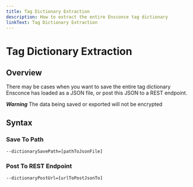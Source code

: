 ```yaml
---
title: Tag Dictionary Extraction
description: How to extract the entire Ensconce tag dictionary
linkText: Tag Dictionary Extraction
---
```


# Tag Dictionary Extraction

## Overview

There may be cases when you want to save the entire tag dictionary Ensconce has loaded as a JSON file, or post this JSON to a REST endpoint.

___Warning___ The data being saved or exported will not be encrypted

## Syntax

### Save To Path

`--dictionarySavePath=[pathToJsonFile]`

### Post To REST Endpoint

`--dictionaryPostUrl=[urlToPostJsonTo]`
